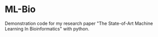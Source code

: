 # ML-Bio
Demonstration code for my research paper "The State-of-Art Machine Learning In Bioinformatics" with python.

